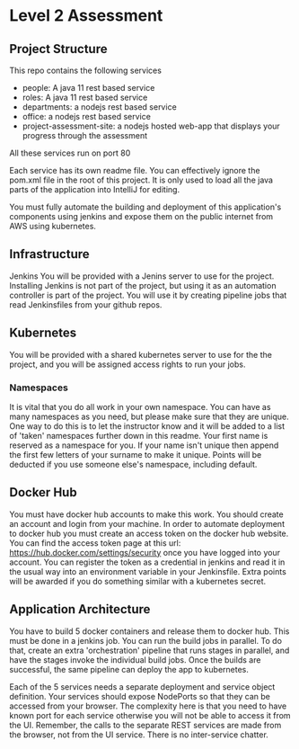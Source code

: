 # Level 2 Assessment

## Project Structure

This repo contains the following services
- people: A java 11 rest based service
- roles: A java 11 rest based service
- departments: a nodejs rest based service
- office: a nodejs rest based service
- project-assessment-site: a nodejs hosted web-app that displays your progress through the assessment

All these services run on port 80

Each service has its own readme file. 
You can effectively ignore the pom.xml file in the root of this project. 
It is only
used to load all the java parts of the application into IntelliJ for editing. 

You must fully automate the building and deployment of this application's components using jenkins and expose them on the public internet
from AWS using kubernetes.

## Infrastructure
Jenkins
You will be provided with a Jenins server to use for the project. 
Installing Jenkins is not part of the project, but using it as an automation controller is part of the project. 
You will use it by creating pipeline jobs that read Jenkinsfiles from your github repos.

## Kubernetes
You will be provided with a shared kubernetes server to use for the the project, and you will be assigned access rights to run your jobs.

### Namespaces
It is vital that you do all work in your own namespace. 
You can have as many namespaces as you need, but please make sure that they are unique. 
One way to do this is to let the instructor know and it will be added to a list of 'taken' namespaces further down in this readme. 
Your first name is reserved as a namespace for you. 
If your name isn't unique then append the first few letters of your surname to make it unique.
Points will be deducted if you use someone else's namespace, including default.

## Docker Hub
You must have docker hub accounts to make this work. 
You should create an account and login from your machine. 
In order to automate deployment to docker hub you must create an access token on the docker hub website. 
You can find the access token page at this url: https://hub.docker.com/settings/security once you have logged into your account.
You can register the token as a credential in jenkins and read it in the usual way into an environment variable in your Jenkinsfile.
Extra points will be awarded if you do something similar with a kubernetes secret.

## Application Architecture
You have to build 5 docker containers and release them to docker hub. 
This must be done in a jenkins job. 
You can run the build jobs in parallel. 
To do that, create an extra 'orchestration' pipeline that runs stages in parallel, and have the stages invoke the individual build jobs. 
Once the builds are successful, the same pipeline can deploy the app to kubernetes.

Each of the 5 services needs a separate deployment and service object definition. 
Your services should expose NodePorts so that they can be accessed from your browser.
The complexity here is that you need to have known port for each service otherwise you will not be able to access it from the UI.
Remember, the calls to the separate REST services are made from the browser, not from the UI service. 
There is no inter-service chatter.



